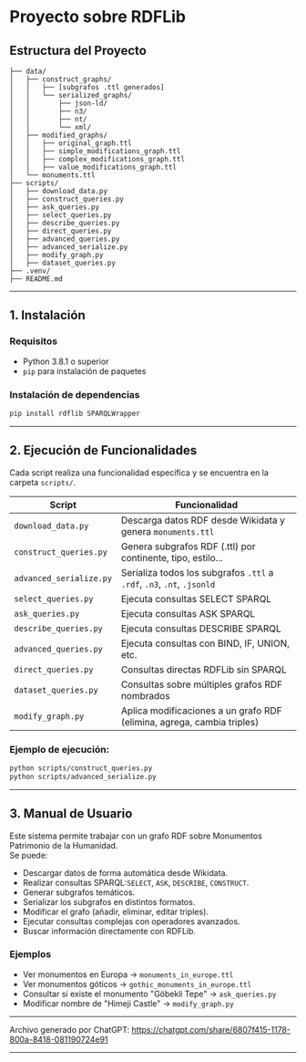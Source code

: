 
# Proyecto sobre RDFLib

## Estructura del Proyecto

```
├── data/
│   ├── construct_graphs/
│   │   ├── [subgrafos .ttl generados]
│   │   └── serialized_graphs/
│   │       ├── json-ld/
│   │       ├── n3/
│   │       ├── nt/
│   │       └── xml/
│   ├── modified_graphs/
│   │   ├── original_graph.ttl
│   │   ├── simple_modifications_graph.ttl
│   │   ├── complex_modifications_graph.ttl
│   │   ├── value_modifications_graph.ttl
│   └── monuments.ttl
├── scripts/
│   ├── download_data.py
│   ├── construct_queries.py
│   ├── ask_queries.py
│   ├── select_queries.py
│   ├── describe_queries.py
│   ├── direct_queries.py
│   ├── advanced_queries.py
│   ├── advanced_serialize.py
│   ├── modify_graph.py
│   ├── dataset_queries.py
├── .venv/
├── README.md
```

---

## 1. Instalación

### Requisitos
- Python 3.8.1 o superior
- `pip` para instalación de paquetes

### Instalación de dependencias

```bash
pip install rdflib SPARQLWrapper
```

---

## 2. Ejecución de Funcionalidades

Cada script realiza una funcionalidad específica y se encuentra en la carpeta `scripts/`.

| Script | Funcionalidad |
|--------|----------------|
| `download_data.py` | Descarga datos RDF desde Wikidata y genera `monuments.ttl` |
| `construct_queries.py` | Genera subgrafos RDF (.ttl) por continente, tipo, estilo... |
| `advanced_serialize.py` | Serializa todos los subgrafos `.ttl` a `.rdf`, `.n3`, `.nt`, `.jsonld` |
| `select_queries.py` | Ejecuta consultas SELECT SPARQL |
| `ask_queries.py` | Ejecuta consultas ASK SPARQL |
| `describe_queries.py` | Ejecuta consultas DESCRIBE SPARQL |
| `advanced_queries.py` | Ejecuta consultas con BIND, IF, UNION, etc. |
| `direct_queries.py` | Consultas directas RDFLib sin SPARQL |
| `dataset_queries.py` | Consultas sobre múltiples grafos RDF nombrados |
| `modify_graph.py` | Aplica modificaciones a un grafo RDF (elimina, agrega, cambia triples) |

### Ejemplo de ejecución:

```bash
python scripts/construct_queries.py
python scripts/advanced_serialize.py
```

---

## 3. Manual de Usuario

Este sistema permite trabajar con un grafo RDF sobre Monumentos Patrimonio de la Humanidad.  
Se puede:

- Descargar datos de forma automática desde Wikidata.
- Realizar consultas SPARQL:`SELECT`, `ASK`, `DESCRIBE`, `CONSTRUCT`.
- Generar subgrafos temáticos.
- Serializar los subgrafos en distintos formatos.
- Modificar el grafo (añadir, eliminar, editar triples).
- Ejecutar consultas complejas con operadores avanzados.
- Buscar información directamente con RDFLib.

### Ejemplos

- Ver monumentos en Europa → `monuments_in_europe.ttl`
- Ver monumentos góticos → `gothic_monuments_in_europe.ttl`
- Consultar si existe el monumento "Göbekli Tepe" → `ask_queries.py`
- Modificar nombre de "Himeji Castle" → `modify_graph.py`



---



Archivo generado por ChatGPT:  https://chatgpt.com/share/6807f415-1178-800a-8418-081190724e91

----